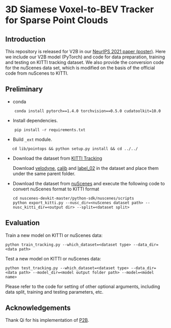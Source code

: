 # 3D Siamese Voxel-to-BEV Tracker for Sparse Point Clouds

## Introduction

This repository is released for V2B in our [NeurIPS 2021 paper (poster)](). Here we include our V2B model (PyTorch) and code for data preparation, training and testing on KITTI tracking dataset.
We also provide the conversion code for the nuScenes data set, which is modified on the basis of the official code from nuScenes to KITTI.

## Preliminary
* conda 
```
    conda install pytorch==1.4.0 torchvision==0.5.0 cudatoolkit=10.0
```

* Install dependencies.
```
    pip install -r requirements.txt
```

* Build `_ext` module.
```
   cd lib/pointops && python setup.py install && cd ../../
```

* Download the dataset from [KITTI Tracking](http://www.cvlibs.net/datasets/kitti/eval_tracking.php)

	Download [velodyne](http://www.cvlibs.net/download.php?file=data_tracking_velodyne.zip), [calib](http://www.cvlibs.net/download.php?file=data_tracking_calib.zip) and [label_02](http://www.cvlibs.net/download.php?file=data_tracking_label_2.zip) in the dataset and place them under the same parent folder.
* Download the dataset from [nuScenes](https://www.nuscenes.org/) and 
execute the following code to convert nuScenes format to KITTI format
    ```
    cd nuscenes-devkit-master/python-sdk/nuscenes/scripts
    python export_kitti.py --nusc_dir=<nuScenes dataset path> --nusc_kitti_dir=<output dir> --split=<dataset split>
    ```
	

## Evaluation

Train a new model on KITTI or nuScenes data:
```
python train_tracking.py --which_dataset=<dataset type> --data_dir=<data path> 
```

Test a new model on KITTI or nuScenes data:
```
python test_tracking.py --which_dataset=<dataset type> --data_dir=<data path> --model_dir=<model output folder path> --model=<model name>
```

Please refer to the code for setting of other optional arguments, including data split, training and testing parameters, etc.

## Acknowledgements

Thank Qi for his implementation of [P2B](https://github.com/HaozheQi/P2B).

